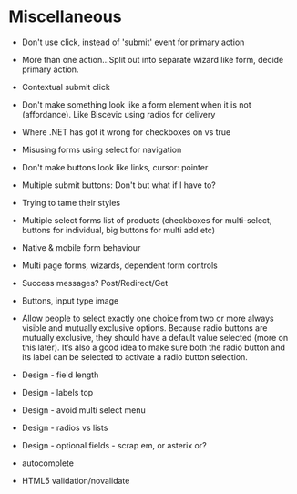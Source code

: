 # Miscellaneous

* Don't use click, instead of 'submit' event for primary action

* More than one action...Split out into separate wizard like form, decide primary action.

* Contextual submit click

* Don't make something look like a form element when it is not (affordance). Like Biscevic using radios for delivery

* Where .NET has got it wrong for checkboxes on vs true

* Misusing forms using select for navigation

* Don't make buttons look like links, cursor: pointer

* Multiple submit buttons: Don't but what if I have to?

* Trying to tame their styles

* Multiple select forms list of products (checkboxes for multi-select, buttons for individual, big buttons for multi add etc)

* Native & mobile form behaviour

* Multi page forms, wizards, dependent form controls

* Success messages? Post/Redirect/Get

* Buttons, input type image

* Allow people to select exactly one choice from two or more always visible and mutually exclusive options. Because radio buttons are mutually exclusive, they should have a default value selected (more on this later). It’s also a good idea to make sure both the radio button and its label can be selected to activate a radio button selection.

* Design - field length

* Design - labels top

* Design - avoid multi select menu

* Design - radios vs lists

* Design - optional fields - scrap em, or asterix or?

* autocomplete

* HTML5 validation/novalidate
